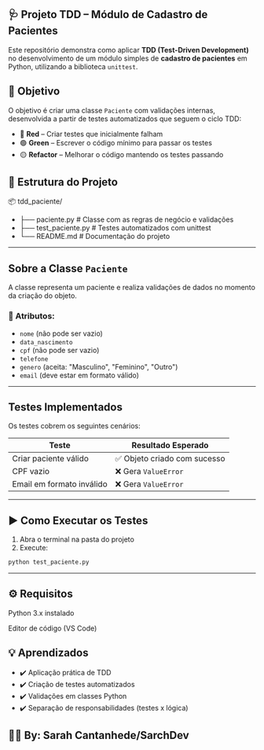 ## 🩺 Projeto TDD – Módulo de Cadastro de Pacientes

Este repositório demonstra como aplicar **TDD (Test-Driven Development)** no desenvolvimento de um módulo simples de **cadastro de pacientes** em Python, utilizando a biblioteca `unittest`.



## 🧠 Objetivo

O objetivo é criar uma classe `Paciente` com validações internas, desenvolvida a partir de testes automatizados que seguem o ciclo TDD:

- 🔴 **Red** – Criar testes que inicialmente falham
- 🟢 **Green** – Escrever o código mínimo para passar os testes
- 🟡 **Refactor** – Melhorar o código mantendo os testes passando



## 📁 Estrutura do Projeto

📦 tdd_paciente/ 
- ├── paciente.py # Classe com as regras de negócio e validações 
- ├── test_paciente.py # Testes automatizados com unittest 
- └── README.md # Documentação do projeto
  
---

##  Sobre a Classe `Paciente`

A classe representa um paciente e realiza validações de dados no momento da criação do objeto.

### 📌 Atributos:
- `nome` (não pode ser vazio)
- `data_nascimento`
- `cpf` (não pode ser vazio)
- `telefone`
- `genero` (aceita: "Masculino", "Feminino", "Outro")
- `email` (deve estar em formato válido)

---

##  Testes Implementados

Os testes cobrem os seguintes cenários:

| Teste                          | Resultado Esperado              |
|-------------------------------|----------------------------------|
| Criar paciente válido          | ✅ Objeto criado com sucesso     |
| CPF vazio                      | ❌ Gera `ValueError`             |
| Email em formato inválido      | ❌ Gera `ValueError`             |

---

## ▶️ Como Executar os Testes

1. Abra o terminal na pasta do projeto
2. Execute:

```bash
python test_paciente.py
```

---

## ⚙️ Requisitos
Python 3.x instalado

Editor de código (VS Code)

## 💡 Aprendizados
- ✔️ Aplicação prática de TDD
- ✔️ Criação de testes automatizados
- ✔️ Validações em classes Python
- ✔️ Separação de responsabilidades (testes x lógica)
  
##
##   👩‍💻 By: Sarah Cantanhede/SarchDev
